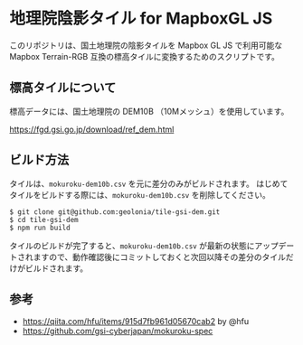 # 地理院陰影タイル for MapboxGL JS

このリポジトリは、国土地理院の陰影タイルを Mapbox GL JS で利用可能な Mapbox Terrain-RGB 互換の標高タイルに変換するためのスクリプトです。

## 標高タイルについて

標高データには、国土地理院の DEM10B （10Mメッシュ）を使用しています。

https://fgd.gsi.go.jp/download/ref_dem.html

## ビルド方法

タイルは、`mokuroku-dem10b.csv` を元に差分のみがビルドされます。
はじめてタイルをビルドする際には、`mokuroku-dem10b.csv` を削除してください。

```
$ git clone git@github.com:geolonia/tile-gsi-dem.git
$ cd tile-gsi-dem
$ npm run build
```

タイルのビルドが完了すると、`mokuroku-dem10b.csv` が最新の状態にアップデートされますので、動作確認後にコミットしておくと次回以降その差分のタイルだけがビルドされます。

## 参考

* https://qiita.com/hfu/items/915d7fb961d05670cab2 by @hfu
* https://github.com/gsi-cyberjapan/mokuroku-spec
